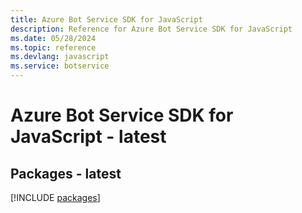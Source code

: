 ```yaml
---
title: Azure Bot Service SDK for JavaScript
description: Reference for Azure Bot Service SDK for JavaScript
ms.date: 05/28/2024
ms.topic: reference
ms.devlang: javascript
ms.service: botservice
---
```

# Azure Bot Service SDK for JavaScript - latest
## Packages - latest
[!INCLUDE [packages](bot-service-index.md)]